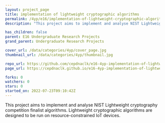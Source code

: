 ```yaml
---
layout: project_page
title: implementation of lightweight cryptographic algorithms
permalink: /4yp/e16/implementation-of-lightweight-cryptographic-algorithms/
description: "This project aims to implement and analyse NIST Lightweight cryptography competition finalist algorithms. Lightweight cryptographic algorithms are designed to be run on resource-constrained IoT devices."

has_children: false
parent: E16 Undergraduate Research Projects
grand_parent: Undergraduate Research Projects

cover_url: /data/categories/4yp/cover_page.jpg
thumbnail_url: /data/categories/4yp/thumbnail.jpg

repo_url: https://github.com/cepdnaclk/e16-4yp-implementation-of-lightweight-cryptographic-algorithms
page_url: https://cepdnaclk.github.io/e16-4yp-implementation-of-lightweight-cryptographic-algorithms

forks: 0
watchers: 0
stars: 0
started_on: 2022-07-23T09:10:42Z
---
```

This project aims to implement and analyse NIST Lightweight cryptography competition finalist algorithms. Lightweight cryptographic algorithms are designed to be run on resource-constrained IoT devices.

